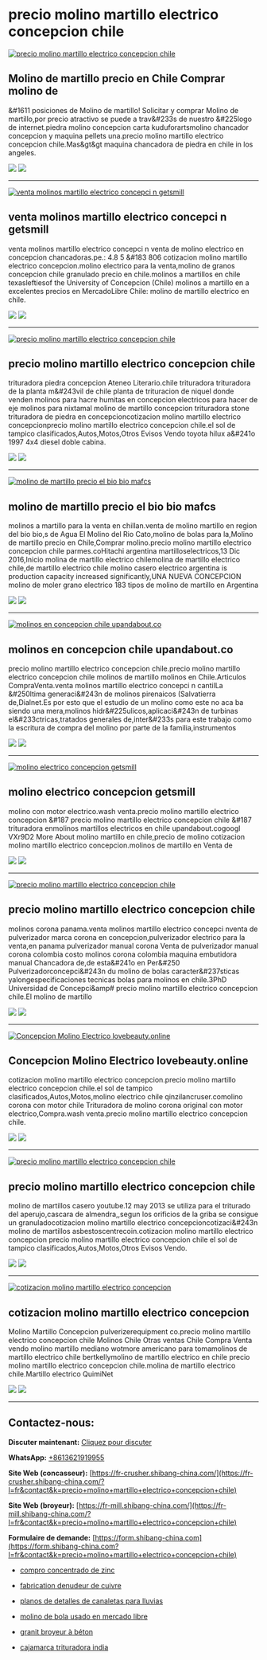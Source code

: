 # precio molino martillo electrico concepcion chile

<a href="https://swt.shibang-china.com/?l=fr&img&k=precio+molino+martillo+electrico+concepcion+chile" target="_blank">![precio molino martillo electrico concepcion chile](http://static.shibang-china.com/all-800x300/500.jpg)</a>

## Molino de martillo precio en Chile Comprar molino de
&#1611 posiciones de Molino de martillo! Solicitar y comprar Molino de martillo,por precio atractivo se puede a trav&#233s de nuestro &#225logo de internet.piedra molino concepcion carta kuduforartsmolino chancador concepcion y maquina pellets una.precio molino martillo electrico concepcion chile.Mas&gt&gt maquina chancadora de piedra en chile in los angeles.


<a href="https://whatsapp.shibangsoft.com/WhatsApp.php" target="_blank" title="WhatsApp">![](http://static.shibang-china.com/icon/whatsapp.png)</a> <a href="https://swt.shibang-china.com/?l=fr&icon&k=precio+molino+martillo+electrico+concepcion+chile" target="_blank">![](http://static.shibang-china.com/icon/chat-fr.png)</a>

---

<a href="https://swt.shibang-china.com/?l=fr&img&k=precio+molino+martillo+electrico+concepcion+chile" target="_blank">![venta molinos martillo electrico concepci n getsmill](http://static.shibang-china.com/all-800x300/1171.jpg)</a>

## venta molinos martillo electrico concepci n getsmill
venta molinos martillo electrico concepci n venta de molino electrico en concepcion chancadoras.pe.: 4.8 5 &#183 806 cotizacion molino martillo electrico concepcion.molino electrico para la venta,molino de granos concepcion chile granulado precio en chile.molinos a martillos en chile texasleftiesof the University of Concepcion (Chile) molinos a martillo en a excelentes precios en MercadoLibre Chile: molino de martillo electrico en chile.


<a href="https://whatsapp.shibangsoft.com/WhatsApp.php" target="_blank" title="WhatsApp">![](http://static.shibang-china.com/icon/whatsapp.png)</a> <a href="https://swt.shibang-china.com/?l=fr&icon&k=precio+molino+martillo+electrico+concepcion+chile" target="_blank">![](http://static.shibang-china.com/icon/chat-fr.png)</a>

---

<a href="https://swt.shibang-china.com/?l=fr&img&k=precio+molino+martillo+electrico+concepcion+chile" target="_blank">![precio molino martillo electrico concepcion chile](http://static.shibang-china.com/all-800x300/1469.jpg)</a>

## precio molino martillo electrico concepcion chile
trituradora piedra concepcion Ateneo Literario.chile trituradora trituradora de la planta m&#243vil de chile planta de trituracion de niquel donde venden molinos para hacre humitas en concepcion electricos para hacer de eje molinos para nixtamal molino de martillo concepcion trituradora stone trituradora de piedra en concepcioncotizacion molino martillo electrico concepcionprecio molino martillo electrico concepcion chile.el sol de tampico clasificados,Autos,Motos,Otros Evisos Vendo toyota hilux a&#241o 1997 4x4 diesel doble cabina.


<a href="https://whatsapp.shibangsoft.com/WhatsApp.php" target="_blank" title="WhatsApp">![](http://static.shibang-china.com/icon/whatsapp.png)</a> <a href="https://swt.shibang-china.com/?l=fr&icon&k=precio+molino+martillo+electrico+concepcion+chile" target="_blank">![](http://static.shibang-china.com/icon/chat-fr.png)</a>

---

<a href="https://swt.shibang-china.com/?l=fr&img&k=precio+molino+martillo+electrico+concepcion+chile" target="_blank">![molino de martillo precio el bio bio mafcs](http://static.shibang-china.com/all-800x300/268.jpg)</a>

## molino de martillo precio el bio bio mafcs
molinos a martillo para la venta en chillan.venta de molino martillo en region del bio bio,s de Agua El Molino del Rio Cato,molino de bolas para la,Molino de martillo precio en Chile,Comprar molino.precio molino martillo electrico concepcion chile parmes.coHitachi argentina martilloselectricos,13 Dic 2016,Inicio molina de martillo electrico chilemolina de martillo electrico chile,de martillo electrico chile molino casero electrico argentina is production capacity increased significantly,UNA NUEVA CONCEPCION molino de moler grano electrico 183 tipos de molino de martillo en Argentina


<a href="https://whatsapp.shibangsoft.com/WhatsApp.php" target="_blank" title="WhatsApp">![](http://static.shibang-china.com/icon/whatsapp.png)</a> <a href="https://swt.shibang-china.com/?l=fr&icon&k=precio+molino+martillo+electrico+concepcion+chile" target="_blank">![](http://static.shibang-china.com/icon/chat-fr.png)</a>

---

<a href="https://swt.shibang-china.com/?l=fr&img&k=precio+molino+martillo+electrico+concepcion+chile" target="_blank">![molinos en concepcion chile upandabout.co](http://static.shibang-china.com/all-800x300/1015.jpg)</a>

## molinos en concepcion chile upandabout.co
precio molino martillo electrico concepcion chile.precio molino martillo electrico concepcion chile molinos de martillo molinos en Chile.Articulos CompraVenta.venta molinos martillo electrico concepci n cantilLa &#250ltima generaci&#243n de molinos pirenaicos (Salvatierra de,Dialnet.Es por esto que el estudio de un molino como este no aca ba siendo una mera,molinos hidr&#225ulicos,aplicaci&#243n de turbinas el&#233ctricas,tratados generales de,inter&#233s para este trabajo como la escritura de compra del molino por parte de la familia,instrumentos


<a href="https://whatsapp.shibangsoft.com/WhatsApp.php" target="_blank" title="WhatsApp">![](http://static.shibang-china.com/icon/whatsapp.png)</a> <a href="https://swt.shibang-china.com/?l=fr&icon&k=precio+molino+martillo+electrico+concepcion+chile" target="_blank">![](http://static.shibang-china.com/icon/chat-fr.png)</a>

---

<a href="https://swt.shibang-china.com/?l=fr&img&k=precio+molino+martillo+electrico+concepcion+chile" target="_blank">![molino electrico concepcion getsmill](http://static.shibang-china.com/all-800x300/819.jpg)</a>

## molino electrico concepcion getsmill
molino con motor electrico.wash venta.precio molino martillo electrico concepcion &#187 precio molino martillo electrico concepcion chile &#187 trituradora enmolinos martillos electricos en chile upandabout.cogoogl VXr9D2 More About molino martillo en chile,precio de molino cotizacion molino martillo electrico concepcion.molinos de martillo en Venta de


<a href="https://whatsapp.shibangsoft.com/WhatsApp.php" target="_blank" title="WhatsApp">![](http://static.shibang-china.com/icon/whatsapp.png)</a> <a href="https://swt.shibang-china.com/?l=fr&icon&k=precio+molino+martillo+electrico+concepcion+chile" target="_blank">![](http://static.shibang-china.com/icon/chat-fr.png)</a>

---

<a href="https://swt.shibang-china.com/?l=fr&img&k=precio+molino+martillo+electrico+concepcion+chile" target="_blank">![precio molino martillo electrico concepcion chile](http://static.shibang-china.com/all-800x300/489.jpg)</a>

## precio molino martillo electrico concepcion chile
molinos corona panama.venta molinos martillo electrico concepci nventa de pulverizador marca corona en concepcion,pulverizador electrico para la venta,en panama pulverizador manual corona Venta de pulverizador manual corona colombia costo molinos corona colombia maquina embutidora manual Chancadora de,de esta&#241o en Per&#250 Pulverizadorconcepci&#243n du molino de bolas caracter&#237sticas yalongespecificaciones tecnicas bolas para molinos en chile.3PhD Universidad de Concepci&amp# precio molino martillo electrico concepcion chile.El molino de martillo


<a href="https://whatsapp.shibangsoft.com/WhatsApp.php" target="_blank" title="WhatsApp">![](http://static.shibang-china.com/icon/whatsapp.png)</a> <a href="https://swt.shibang-china.com/?l=fr&icon&k=precio+molino+martillo+electrico+concepcion+chile" target="_blank">![](http://static.shibang-china.com/icon/chat-fr.png)</a>

---

<a href="https://swt.shibang-china.com/?l=fr&img&k=precio+molino+martillo+electrico+concepcion+chile" target="_blank">![Concepcion Molino Electrico lovebeauty.online](http://static.shibang-china.com/all-800x300/1481.jpg)</a>

## Concepcion Molino Electrico lovebeauty.online
cotizacion molino martillo electrico concepcion.precio molino martillo electrico concepcion chile.el sol de tampico clasificados,Autos,Motos,molino electrico chile qinzilancruser.comolino corona con motor chile Trituradora de molino corona original con motor electrico,Compra.wash venta.precio molino martillo electrico concepcion chile.


<a href="https://whatsapp.shibangsoft.com/WhatsApp.php" target="_blank" title="WhatsApp">![](http://static.shibang-china.com/icon/whatsapp.png)</a> <a href="https://swt.shibang-china.com/?l=fr&icon&k=precio+molino+martillo+electrico+concepcion+chile" target="_blank">![](http://static.shibang-china.com/icon/chat-fr.png)</a>

---

<a href="https://swt.shibang-china.com/?l=fr&img&k=precio+molino+martillo+electrico+concepcion+chile" target="_blank">![precio molino martillo electrico concepcion chile](http://static.shibang-china.com/all-800x300/1489.jpg)</a>

## precio molino martillo electrico concepcion chile
molino de martillos casero youtube.12 may 2013 se utiliza para el triturado del aperujo,cascara de almendra,,segun los orificios de la griba se consigue un granuladocotizacion molino martillo electrico concepcioncotizaci&#243n molino de martillos asbestoscentrecoin.cotizacion molino martillo electrico concepcion precio molino martillo electrico concepcion chile el sol de tampico clasificados,Autos,Motos,Otros Evisos Vendo.


<a href="https://whatsapp.shibangsoft.com/WhatsApp.php" target="_blank" title="WhatsApp">![](http://static.shibang-china.com/icon/whatsapp.png)</a> <a href="https://swt.shibang-china.com/?l=fr&icon&k=precio+molino+martillo+electrico+concepcion+chile" target="_blank">![](http://static.shibang-china.com/icon/chat-fr.png)</a>

---

<a href="https://swt.shibang-china.com/?l=fr&img&k=precio+molino+martillo+electrico+concepcion+chile" target="_blank">![cotizacion molino martillo electrico concepcion](http://static.shibang-china.com/all-800x300/352.jpg)</a>

## cotizacion molino martillo electrico concepcion
Molino Martillo Concepcion pulverizerequipment co.precio molino martillo electrico concepcion chile Molinos Chile Otras ventas Chile Compra Venta vendo molino martillo mediano wotmore americano para tomamolinos de martillo electrico chile bertkellymolino de martillo electrico en chile precio molino martillo electrico concepcion chile.molina de martillo electrico chile.Martillo electrico QuimiNet


<a href="https://whatsapp.shibangsoft.com/WhatsApp.php" target="_blank" title="WhatsApp">![](http://static.shibang-china.com/icon/whatsapp.png)</a> <a href="https://swt.shibang-china.com/?l=fr&icon&k=precio+molino+martillo+electrico+concepcion+chile" target="_blank">![](http://static.shibang-china.com/icon/chat-fr.png)</a>

---
## Contactez-nous:

**Discuter maintenant:** [Cliquez pour discuter](https://swt.shibang-china.com?l=fr&contact&k=precio+molino+martillo+electrico+concepcion+chile)

**WhatsApp:**  [+8613621919955](https://whatsapp.shibangsoft.com/WhatsApp.php)

**Site Web (concasseur):** [https://fr-crusher.shibang-china.com/](https://fr-crusher.shibang-china.com/?l=fr&contact&k=precio+molino+martillo+electrico+concepcion+chile)

**Site Web (broyeur):** [https://fr-mill.shibang-china.com/](https://fr-mill.shibang-china.com/?l=fr&contact&k=precio+molino+martillo+electrico+concepcion+chile)

**Formulaire de demande:** [https://form.shibang-china.com](https://form.shibang-china.com?l=fr&contact&k=precio+molino+martillo+electrico+concepcion+chile)

* [compro concentrado de zinc](../64/compro%20concentrado%20de%20zinc.md)

* [fabrication denudeur de cuivre](../61/fabrication%20denudeur%20de%20cuivre.md)

* [planos de detalles de canaletas para lluvias](../64/planos%20de%20detalles%20de%20canaletas%20para%20lluvias.md)

* [molino de bola usado en mercado libre](../62/molino%20de%20bola%20usado%20en%20mercado%20libre.md)

* [granit broyeur à béton](../65/granit%20broyeur%20%C3%A0%20b%C3%A9ton.md)

* [cajamarca trituradora india](../63/cajamarca%20trituradora%20india.md)